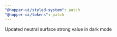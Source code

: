```yaml
---
"@hopper-ui/styled-system": patch
"@hopper-ui/tokens": patch
---
```


Updated neutral surface strong value in dark mode
